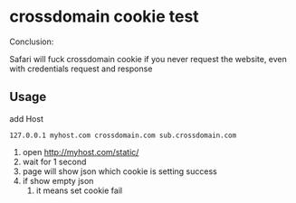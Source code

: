 # crossdomain cookie test

Conclusion: 

Safari will fuck crossdomain cookie if you never request the website, even with credentials request and response

## Usage

add Host

```
127.0.0.1 myhost.com crossdomain.com sub.crossdomain.com
```

1. open <http://myhost.com/static/>
1. wait for 1 second
1. page will show json which cookie is setting success
1. if show empty json
	1. it means set cookie fail

